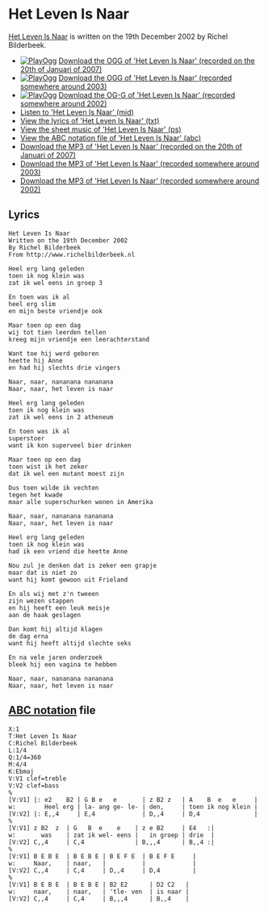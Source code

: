 # Het Leven Is Naar

[Het Leven Is Naar](SongHetLevenIsNaar.htm) is written on the 19th
December 2002 by Richel Bilderbeek.

-   [![PlayOgg](http://static.fsf.org/playogg/Play_ogg_80x15.png "I support PlayOgg!")](http://playogg.org)
    [Download the OGG of 'Het Leven Is Naar' (recorded on the 20th of
    Januari of 2007)](CD06_01HetLevenIsNaar20070120.ogg)
-   [![PlayOgg](http://static.fsf.org/playogg/Play_ogg_80x15.png "I support PlayOgg!")](http://playogg.org)
    [Download the OGG of 'Het Leven Is Naar' (recorded somewhere
    around 2003)](CD03_08HetLevenIsNaar.ogg)
-   [![PlayOgg](http://static.fsf.org/playogg/Play_ogg_80x15.png "I support PlayOgg!")](http://playogg.org)
    [Download the OG-G of 'Het Leven Is Naar' (recorded somewhere
    around 2002)](CD02_05HetLevenIsNaar.ogg)
-   [Listen to 'Het Leven Is Naar' (mid)](SongHetLevenIsNaar.mid)
-   [View the lyrics of 'Het Leven Is Naar'
    (txt)](SongHetLevenIsNaar.txt)
-   [View the sheet music of 'Het Leven Is Naar'
    (ps)](SongHetLevenIsNaar.ps)
-   [View the ABC notation file of 'Het Leven Is Naar'
    (abc)](SongHetLevenIsNaar.abc)
-   [Download the MP3 of 'Het Leven Is Naar' (recorded on the 20th of
    Januari of 2007)](CD06_01HetLevenIsNaar20070120.mp3)
-   [Download the MP3 of 'Het Leven Is Naar' (recorded somewhere
    around 2003)](CD03_08HetLevenIsNaar.mp3)
-   [Download the MP3 of 'Het Leven Is Naar' (recorded somewhere
    around 2002)](CD02_05HetLevenIsNaar.mp3)

## Lyrics

```
Het Leven Is Naar
Written on the 19th December 2002
By Richel Bilderbeek
From http://www.richelbilderbeek.nl

Heel erg lang geleden
toen ik nog klein was
zat ik wel eens in groep 3

En toen was ik al
heel erg slim
en mijn beste vriendje ook

Maar toen op een dag
wij tot tien leerden tellen
kreeg mijn vriendje een leerachterstand

Want toe hij werd geboren
heette hij Anne
en had hij slechts drie vingers

Naar, naar, nananana nananana
Naar, naar, het leven is naar

Heel erg lang geleden
toen ik nog klein was
zat ik wel eens in 2 atheneum

En toen was ik al
superstoer
want ik kon superveel bier drinken

Maar toen op een dag
toen wist ik het zeker
dat ik wel een mutant moest zijn

Dus toen wilde ik vechten
tegen het kwade
maar alle superschurken wonen in Amerika

Naar, naar, nananana nananana
Naar, naar, het leven is naar

Heel erg lang geleden
toen ik nog klein was
had ik een vriend die heette Anne

Nou zul je denken dat is zeker een grapje
maar dat is niet zo
want hij komt gewoon uit Frieland

En als wij met z'n tweeen
zijn wezen stappen
en hij heeft een leuk meisje
aan de haak geslagen

Dan komt hij altijd klagen
de dag erna
want hij heeft altijd slechte seks

En na vele jaren onderzoek
bleek hij een vagina te hebben

Naar, naar, nananana nananana
Naar, naar, het leven is naar
```

## [ABC notation](MusicAbc.htm) file

```
X:1
T:Het Leven Is Naar
C:Richel Bilderbeek
L:1/4
Q:1/4=360
M:4/4
K:Ebmaj
V:V1 clef=treble
V:V2 clef=bass
%
[V:V1] |: e2    B2 | G B e   e       | z B2 z   | A    B  e   e     |
w:        Heel erg | la- ang ge- le- | den,     | toen ik nog klein |
[V:V2] |: E,,4     | E,4             | D,,4     | D,4               |
%
[V:V1] z B2  z  | G   B  e    e    | z e B2     | E4   :|
w:       was    | zat ik wel- eens |   in groep | drie  |
[V:V2] C,,4     | C,4              | B,,,4      | B,,4 :|
%
[V:V1] B E B E  | B E B E | B E F E  | B E F E     |
w:     Naar,    | naar,   |          |             |
[V:V2] C,,4     | C,4     | D,,4     | D,4         |
%
[V:V1] B E B E  | B E B E | B2 E2      | D2 C2   |
w:     naar,    | naar,   | 'tle- ven  | is naar |
[V:V2] C,,4     | C,4     | B,,,4      | B,,4    |
```